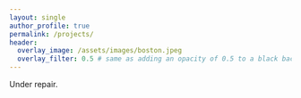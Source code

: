 ```yaml
---
layout: single
author_profile: true
permalink: /projects/
header:
  overlay_image: /assets/images/boston.jpeg
  overlay_filter: 0.5 # same as adding an opacity of 0.5 to a black background
---
```


Under repair.